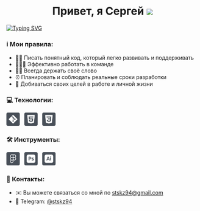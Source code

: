 <h1 align="center">Привет, я Сергей <img src="https://github.com/blackcater/blackcater/raw/main/images/Hi.gif" height="30"></h1>

[![Typing SVG](https://readme-typing-svg.herokuapp.com?size=17&duration=3000&width=500&height=30&color=36bcf7&lines=%D0%AF-%D1%80%D0%B0%D0%B7%D1%80%D0%B0%D0%B1%D0%BE%D1%82%D1%87%D0%B8%D0%BA)](https://git.io/typing-svg)

### ℹ️ Мои правила:

- ✍🏻 Писать понятный код, который легко развивать и поддерживать
- 👨🏻‍💻 Эффективно работать в команде
- 💪🏻 Всегда держать своё слово
- ⏰ Планировать и соблюдать реальные сроки разработки
- 🎯 Добиваться своих целей в работе и личной жизни

### 💻 Технологии:

<a href="https://git-scm.com/"><img src="./images/icon_git.svg" height="35" alt="Git"></a>
&nbsp;
<a href="https://html.spec.whatwg.org/multipage/"><img src="./images/icon_html5.svg" height="35" alt="HTML5"></a>
&nbsp;
<a href="https://www.w3.org/Style/CSS/"><img src="./images/icon_css3.svg" height="35" alt="CSS3"></a>

### 🛠 Инструменты:

<a href="https://www.figma.com/"><img src="./images/icon_figma.svg" height="35" alt="Figma"></a>
&nbsp;
<a href="https://www.adobe.com/ru/products/photoshop.html"><img src="./images/icon_adobe-photoshop.svg" height="35" alt="Adobe Photoshop"></a>
&nbsp;
<a href="https://www.adobe.com/ru/products/illustrator.html"><img src="./images/icon_adobe-illustrator.svg" height="35" alt="Adobe Illustrator"></a>

### 📱 Контакты:

- ✉️ Вы можете связаться со мной по [stskz94@gmail.com](mailto:stskz94@gmail.com)
- 🔗 Telegram: [@stskz94](https://t.me/stskz94)
